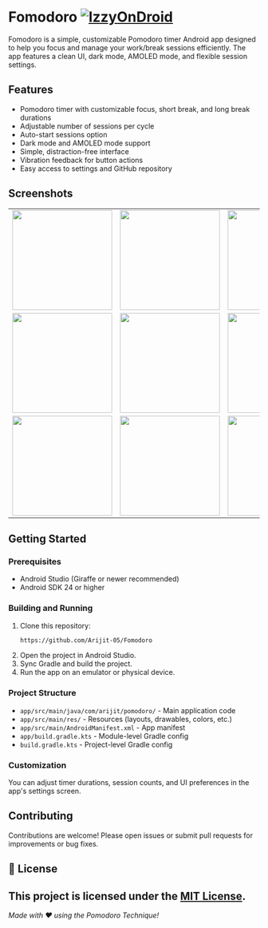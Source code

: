 # Fomodoro [![IzzyOnDroid](https://img.shields.io/badge/IzzyOnDroid-Fomodoro-brightgreen)](https://apt.izzysoft.de/packages/com.arijit.pomodoro)

Fomodoro is a simple, customizable Pomodoro timer Android app designed to help you focus and manage your work/break sessions efficiently. The app features a clean UI, dark mode, AMOLED mode, and flexible session settings.

## Features

- Pomodoro timer with customizable focus, short break, and long break durations
- Adjustable number of sessions per cycle
- Auto-start sessions option
- Dark mode and AMOLED mode support
- Simple, distraction-free interface
- Vibration feedback for button actions
- Easy access to settings and GitHub repository

## Screenshots

<table>
  <tr>
    <td><img src="https://github.com/user-attachments/assets/d5b21f6c-6467-4b92-ad7c-530604d44dde" width="200"/></td>
    <td><img src="https://github.com/user-attachments/assets/fb90b579-b087-4d35-9d18-396db7f6255b" width="200"/></td>
    <td><img src="https://github.com/user-attachments/assets/fe567f97-c93d-48cf-b09b-2f3c0722a5ef" width="200"/></td>
  </tr>
  <tr>
    <td><img src="https://github.com/user-attachments/assets/5f2d6733-ff85-4936-8caa-567ab58e61da" width="200"/></td>
    <td><img src="https://github.com/user-attachments/assets/ec704c3a-201c-4ebc-9487-f452e0c92222" width="200"/></td>
    <td><img src="https://github.com/user-attachments/assets/a9f1333b-eb10-4eca-9e13-a8ccf4989cd3" width="200"/></td>
  </tr>
  <tr>
    <td><img src="https://github.com/user-attachments/assets/28147867-1bf7-4b93-b836-93f9f85d118c" width="200"/></td>
    <td><img src="https://github.com/user-attachments/assets/7a3145a6-3fa2-4e10-b58b-05e008f7b094" width="200"/></td>
    <td><img src="https://github.com/user-attachments/assets/122ba9da-6179-4c21-a656-c427d461e9c0" width="200"/></td>
  </tr>
</table>


## Getting Started

### Prerequisites

- Android Studio (Giraffe or newer recommended)
- Android SDK 24 or higher

### Building and Running

1. Clone this repository:
    ```sh
    https://github.com/Arijit-05/Fomodoro
    ```
2. Open the project in Android Studio.
3. Sync Gradle and build the project.
4. Run the app on an emulator or physical device.

### Project Structure

- `app/src/main/java/com/arijit/pomodoro/` - Main application code
- `app/src/main/res/` - Resources (layouts, drawables, colors, etc.)
- `app/src/main/AndroidManifest.xml` - App manifest
- `app/build.gradle.kts` - Module-level Gradle config
- `build.gradle.kts` - Project-level Gradle config

### Customization

You can adjust timer durations, session counts, and UI preferences in the app's settings screen.

## Contributing

Contributions are welcome! Please open issues or submit pull requests for improvements or bug fixes.

## 📄 License
This project is licensed under the [MIT License](./LICENSE).
---


*Made with ❤️ using the Pomodoro Technique!*
